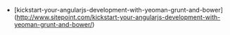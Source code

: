 - [kickstart-your-angularjs-development-with-yeoman-grunt-and-bower] (http://www.sitepoint.com/kickstart-your-angularjs-development-with-yeoman-grunt-and-bower/)


